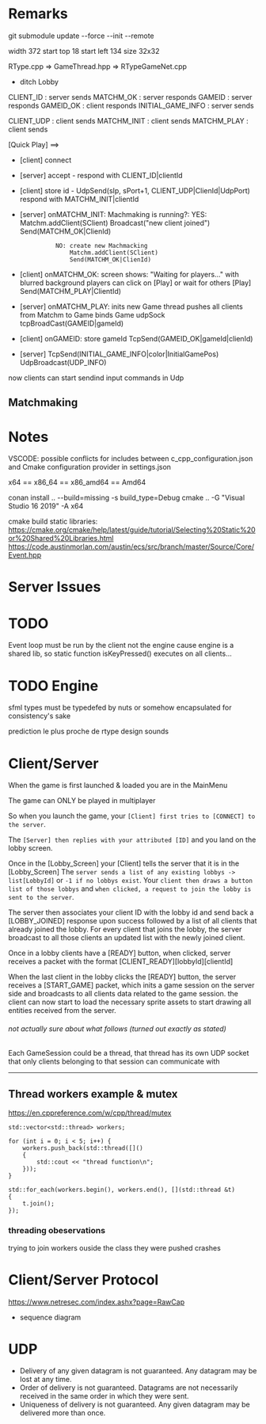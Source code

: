# Remarks
git submodule update --force --init --remote

width 372
start top 18
start left 134
size 32x32

RType.cpp => GameThread.hpp => RTypeGameNet.cpp

- ditch Lobby

CLIENT_ID       : server sends
MATCHM_OK       : server responds
GAMEID          : server responds
GAMEID_OK       : client responds
INITIAL_GAME_INFO : server sends

CLIENT_UDP      : client sends
MATCHM_INIT     : client sends
MATCHM_PLAY     : client sends

[Quick Play] ==>
- [client] connect

- [server]  accept - respond with CLIENT_ID|clientId

- [client]  store id -
            UdpSend(sIp, sPort+1, CLIENT_UDP|ClienId|UdpPort)
            respond with MATCHM_INIT|clientId

- [server]  onMATCHM_INIT:
            Machmaking is running?:
                YES: Matchm.addClient(SClient)
                    Broadcast("new client joined")
                    Send(MATCHM_OK|ClienId)

                NO: create new Machmacking
                    Matchm.addClient(SClient)
                    Send(MATCHM_OK|ClienId)

- [client]  onMATCHM_OK:
            screen shows: "Waiting for players..."
            with blurred background
            players can click on [Play] or wait for others
                [Play] Send(MATCHM_PLAY|ClientId)

- [server]  onMATCHM_PLAY: inits new Game thread
            pushes all clients from Matchm to Game
            binds Game udpSock
            tcpBroadCast(GAMEID|gameId)

- [client]  onGAMEID:
            store gameId
            TcpSend(GAMEID_OK|gameId|clienId)

- [server] TcpSend(INITIAL_GAME_INFO|color|InitialGamePos)
           UdpBroadcast(UDP_INFO)

now clients can start sendind input commands in Udp

## Matchmaking

# Notes
VSCODE: possible conflicts for includes between c_cpp_configuration.json
and Cmake configuration provider in settings.json

x64 == x86_64 == x86_amd64 == Amd64


conan install .. --build=missing -s build_type=Debug
cmake .. -G "Visual Studio 16 2019" -A x64


cmake build static libraries:
https://cmake.org/cmake/help/latest/guide/tutorial/Selecting%20Static%20or%20Shared%20Libraries.html
https://code.austinmorlan.com/austin/ecs/src/branch/master/Source/Core/Event.hpp



# Server Issues

# TODO
Event loop must be run by the client
not the engine
cause engine is a shared lib, so static function isKeyPressed() executes on all clients...


# TODO Engine
sfml types must be typedefed by nuts or somehow encapsulated for consistency's sake

prediction
le plus proche de rtype
design
sounds

# Client/Server

When the game is first launched & loaded you are in the MainMenu

The game can ONLY be played in multiplayer

So when you launch the game, your `[Client] first tries to [CONNECT] to the server`.

The `[Server] then replies with your attributed [ID]` and you land on the lobby screen.

Once in the [Lobby_Screen] your [Client] tells the server that it is in the [Lobby_Screen]
The `server sends a list of any existing lobbys -> list[LobbyId]` or `-1 if no lobbys exist`.
Your `client then draws a button list of those lobbys` and `when clicked, a request to join the lobby is sent to the server`.

The server then associates your client ID with the lobby id and send back a [LOBBY_JOINED] response upon success followed by a list of all clients that already joined the lobby. For every client that joins the lobby, the server broadcast to all those clients an updated list with the newly joined client.

Once in a lobby clients have a [READY] button, when clicked, server receives a packet with the format [CLIENT_READY][lobbyId][clientId]

When the last client in the lobby clicks the [READY] button, the server receives a [START_GAME] packet, which inits a game session on the server side and broadcasts to all clients data related to the game session. the client can now start to load the necessary sprite assets to start drawing all entities received from the server.

###### not actually sure about what follows (turned out exactly as stated)
Each GameSession could be a thread, that thread has its own UDP socket that only clients belonging to that session can communicate with


---
## Thread workers example & mutex
https://en.cppreference.com/w/cpp/thread/mutex

    std::vector<std::thread> workers;

    for (int i = 0; i < 5; i++) {
        workers.push_back(std::thread([]()
        {
            std::cout << "thread function\n";
        }));
    }

    std::for_each(workers.begin(), workers.end(), [](std::thread &t)
    {
        t.join();
    });

### threading obeservations
trying to join workers ouside the class they were pushed
crashes


# Client/Server Protocol
https://www.netresec.com/index.ashx?page=RawCap

- sequence diagram

# UDP
- Delivery of any given datagram is not guaranteed. Any datagram may be lost at any time.
- Order of delivery is not guaranteed. Datagrams are not necessarily received in the same order in which they were sent.
- Uniqueness of delivery is not guaranteed. Any given datagram may be delivered more than once.